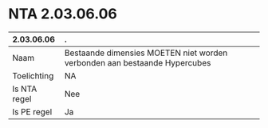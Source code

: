 # NTA 2.03.06.06

 2.03.06.06 | . 
 :--- | :--- 
 Naam | Bestaande dimensies MOETEN niet worden verbonden aan bestaande Hypercubes 
 Toelichting | NA 
 Is NTA regel | Nee 
 Is PE regel | Ja 
